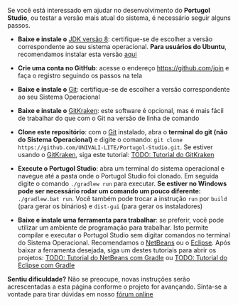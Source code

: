 Se você está interessado em ajudar no desenvolvimento do  **Portugol Studio**, ou testar a versão mais atual do sistema, é necessário seguir alguns passos.

* **Baixe e instale o** [JDK versão 8](http://www.oracle.com/technetwork/java/javase/downloads/jdk8-downloads-2133151.html): certifique-se de escolher a versão correspondente ao seu sistema operacional. **Para usuários do Ubuntu**, recomendamos instalar esta versão [aqui](http://www.diolinux.com.br/2014/03/como-instalar-java-8-no-ubuntu.html)

* **Crie uma conta no GitHub**: acesse o endereço https://github.com/join e faça o registro seguindo os passos na tela

* **Baixe e instale o** [Git](https://git-scm.com/book/pt-br/v1/Primeiros-passos-Instalando-Git): certifique-se de escolher a versão correspondente ao seu Sistema Operacional

* **Baixe e instale o** [GitKraken](https://www.gitkraken.com/): este software é opcional, mas é mais fácil de trabalhar do que com o Git na versão de linha de comando

* **Clone este repositório**: com o [Git](https://git-scm.com/book/pt-br/v1/Primeiros-passos-Instalando-Git) instalado, abra o **terminal do git (não do Sistema Operacional)** e digite o comando: ```git clone https://github.com/UNIVALI-LITE/Portugol-Studio.git```. Se estiver usando o [GitKraken](https://www.gitkraken.com/), siga este tutorial: [TODO: Tutorial do GitKraken]()


* **Execute o Portugol Studio**: abra um terminal do sistema operacional e navegue até a pasta onde o Portugol Studio foi clonado. Em seguida digite o comando ```./gradlew run``` para executar. **Se estiver no Windows pode ser necessário rodar um comando um pouco diferente:** ```./gradlew.bat run```. Você também pode trocar a instrução ```run``` por ```build``` (para gerar os binários) e ```dist-gui``` (para gerar os instaladores)

* **Baixe e instale uma ferramenta para trabalhar**: se preferir, você pode utilizar um ambiente de programação para trabalhar. Isto permite compilar e executar o Portugol Studio sem digitar comandos no terminal do Sistema Operacional. Recomendamos o [NetBeans](https://netbeans.org/) ou o [Eclipse](http://www.eclipse.org/downloads/eclipse-packages/). Após baixar a ferramenta desejada, siga um destes tutoriais para abrir os projetos: [TODO: Tutorial do NetBeans com Gradle]() ou [TODO: Tutorial do Eclipse com Gradle]()

**Sentiu dificuldade?** Não se preocupe, novas instruções serão acrescentadas a esta página conforme o projeto for avançando. Sinta-se a vontade para tirar dúvidas em nosso [fórum online](https://discord.gg/fRW7Vq2)